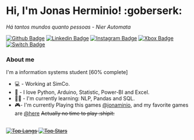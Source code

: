 # Hi, I'm Jonas Herminio! :goberserk:
<i>Há tantos mundos quanto pessoas - Nier Automata</i>

[![Github Badge](https://img.shields.io/badge/GitHub-100000?style=for-the-badge&logo=github&logoColor=white)](https://github.com/Jonaminio)
[![Linkedin Badge](https://img.shields.io/badge/LinkedIn-0077B5?style=for-the-badge&logo=linkedin&logoColor=white)](https://www.linkedin.com/in/jonas-h-5a509b175/)
[![Instagram Badge](https://img.shields.io/badge/Instagram-E4405F?style=for-the-badge&logo=instagram&logoColor=white)](https://www.instagram.com/jonasherminio/)
[![Xbox Badge](https://img.shields.io/badge/Xbox-107C10?style=for-the-badge&logo=xbox&logoColor=white)](https://ggapp.io/jonaminio)
[![Switch Badge](https://img.shields.io/badge/Nintendo_Switch-E60012?style=for-the-badge&logo=nintendo-switch&logoColor=white)](https://ggapp.io/jonaminio)


<!-- [![Youtube Badge](https://img.shields.io/badge/-YouTube-ff0000?style=flat-square&labelColor=ff0000&logo=youtube&logoColor=white&link=https://www.youtube.com/user/TreinaWeb)](https://www.youtube.com/user/TreinaWeb) -->

### About me
I'm a information systems student [60% complete]

- 💻 - Working at SimCo.
- 🐍 - I love Python, Arduino, Statistic, Power-BI and Excel.
- ✍🏼 - I'm currently learning: NLP, Pandas and SQL.
- 🎮- I'm currently Playing this games [@jonaminio](https://ggapp.io/jonaminio), and my favorite games are [@here](https://ggapp.io/jonaminio/lists/favs-yI8iTnJN) <s>Actually no time to play :shipit: <s>
  <br> </br>
<!---
Jonaminio/Jonaminio is a ✨ special ✨ repository because its `README.md` (this file) appears on your GitHub profile.
You can click the Preview link to take a look at your changes.
--->
[![Top Langs](https://github-readme-stats.vercel.app/api/top-langs/?username=jonaminio&theme=blue-green)](https://github.com/Jonaminio)
[![Top Stars](https://github-readme-stats.vercel.app/api?username=jonaminio&theme=blue-green)](https://github.com/Jonaminio)


